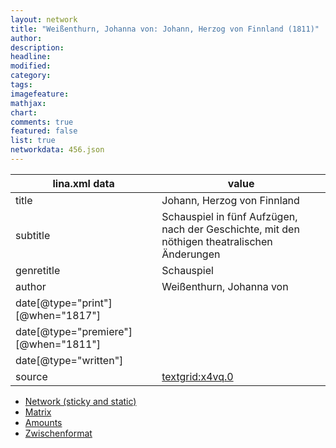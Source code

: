 ```yaml
---
layout: network
title: "Weißenthurn, Johanna von: Johann, Herzog von Finnland (1811)"
author:
description:
headline:
modified:
category:
tags:
imagefeature: 
mathjax: 
chart: 
comments: true
featured: false
list: true
networkdata: 456.json
---
```

lina.xml data  | value
------------- | -------------
title|Johann, Herzog von Finnland
subtitle|Schauspiel in fünf Aufzügen, nach der Geschichte, mit den nöthigen theatralischen Änderungen
genretitle|Schauspiel
author|Weißenthurn, Johanna von
date[@type="print"][@when="1817"]|
date[@type="premiere"][@when="1811"]|
date[@type="written"]|
source|[textgrid:x4vq.0](https://textgridlab.org/1.0/tgcrud-public/rest/textgrid:x4vq.0/data)



* [Network (sticky and static)](/linas/network456)
* [Matrix](/linas/matrix456)
* [Amounts](/linas/amount456)
* [Zwischenformat](/linas/lina456 )
